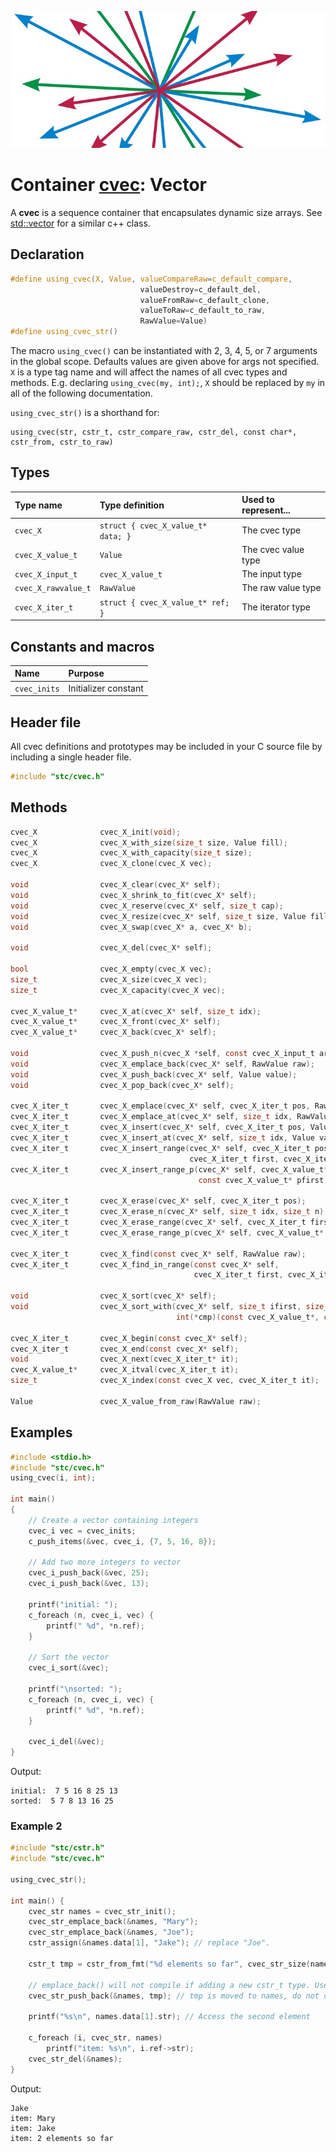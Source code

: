 ![Vector](vector.jpg)
# Container [cvec](../stc/cvec.h): Vector

A **cvec** is a sequence container that encapsulates dynamic size arrays.
See [std::vector](https://en.cppreference.com/w/cpp/container/vector) for a similar c++ class.

## Declaration

```c
#define using_cvec(X, Value, valueCompareRaw=c_default_compare,
                             valueDestroy=c_default_del,
                             valueFromRaw=c_default_clone,
                             valueToRaw=c_default_to_raw,
                             RawValue=Value)
#define using_cvec_str()
```
The macro `using_cvec()` can be instantiated with 2, 3, 4, 5, or 7 arguments in the global scope.
Defaults values are given above for args not specified. `X` is a type tag name and
will affect the names of all cvec types and methods. E.g. declaring `using_cvec(my, int);`, `X` should
be replaced by `my` in all of the following documentation.

`using_cvec_str()` is a shorthand for:
```
using_cvec(str, cstr_t, cstr_compare_raw, cstr_del, const char*, cstr_from, cstr_to_raw)
```

## Types

| Type name            | Type definition                     | Used to represent...   |
|:---------------------|:------------------------------------|:-----------------------|
| `cvec_X`             | `struct { cvec_X_value_t* data; }`  | The cvec type          |
| `cvec_X_value_t`     | `Value`                             | The cvec value type    |
| `cvec_X_input_t`     | `cvec_X_value_t`                    | The input type         |
| `cvec_X_rawvalue_t`  | `RawValue`                          | The raw value type     |
| `cvec_X_iter_t`      | `struct { cvec_X_value_t* ref; }`   | The iterator type      |

## Constants and macros

| Name                       | Purpose              |
|:---------------------------|:---------------------|
|  `cvec_inits`              | Initializer constant |

## Header file

All cvec definitions and prototypes may be included in your C source file by including a single header file.

```c
#include "stc/cvec.h"
```
## Methods

```c
cvec_X              cvec_X_init(void);
cvec_X              cvec_X_with_size(size_t size, Value fill);
cvec_X              cvec_X_with_capacity(size_t size);
cvec_X              cvec_X_clone(cvec_X vec);

void                cvec_X_clear(cvec_X* self);
void                cvec_X_shrink_to_fit(cvec_X* self);
void                cvec_X_reserve(cvec_X* self, size_t cap);
void                cvec_X_resize(cvec_X* self, size_t size, Value fill);
void                cvec_X_swap(cvec_X* a, cvec_X* b);

void                cvec_X_del(cvec_X* self);

bool                cvec_X_empty(cvec_X vec);
size_t              cvec_X_size(cvec_X vec);
size_t              cvec_X_capacity(cvec_X vec);

cvec_X_value_t*     cvec_X_at(cvec_X* self, size_t idx);
cvec_X_value_t*     cvec_X_front(cvec_X* self);
cvec_X_value_t*     cvec_X_back(cvec_X* self);

void                cvec_X_push_n(cvec_X *self, const cvec_X_input_t arr[], size_t size);
void                cvec_X_emplace_back(cvec_X* self, RawValue raw);
void                cvec_X_push_back(cvec_X* self, Value value);
void                cvec_X_pop_back(cvec_X* self);

cvec_X_iter_t       cvec_X_emplace(cvec_X* self, cvec_X_iter_t pos, RawValue raw);
cvec_X_iter_t       cvec_X_emplace_at(cvec_X* self, size_t idx, RawValue raw);
cvec_X_iter_t       cvec_X_insert(cvec_X* self, cvec_X_iter_t pos, Value value);
cvec_X_iter_t       cvec_X_insert_at(cvec_X* self, size_t idx, Value value);
cvec_X_iter_t       cvec_X_insert_range(cvec_X* self, cvec_X_iter_t pos,
                                        cvec_X_iter_t first, cvec_X_iter_t finish);
cvec_X_iter_t       cvec_X_insert_range_p(cvec_X* self, cvec_X_value_t* pos,
                                          const cvec_X_value_t* pfirst, const cvec_X_value_t* pfinish);

cvec_X_iter_t       cvec_X_erase(cvec_X* self, cvec_X_iter_t pos);
cvec_X_iter_t       cvec_X_erase_n(cvec_X* self, size_t idx, size_t n);
cvec_X_iter_t       cvec_X_erase_range(cvec_X* self, cvec_X_iter_t first, cvec_X_iter_t finish);
cvec_X_iter_t       cvec_X_erase_range_p(cvec_X* self, cvec_X_value_t* pfirst, cvec_X_value_t* pfinish);

cvec_X_iter_t       cvec_X_find(const cvec_X* self, RawValue raw);
cvec_X_iter_t       cvec_X_find_in_range(const cvec_X* self,
                                         cvec_X_iter_t first, cvec_X_iter_t finish, RawValue raw);

void                cvec_X_sort(cvec_X* self);
void                cvec_X_sort_with(cvec_X* self, size_t ifirst, size_t ifinish,
                                     int(*cmp)(const cvec_X_value_t*, const cvec_X_value_t*));

cvec_X_iter_t       cvec_X_begin(const cvec_X* self);
cvec_X_iter_t       cvec_X_end(const cvec_X* self);
void                cvec_X_next(cvec_X_iter_t* it);
cvec_X_value_t*     cvec_X_itval(cvec_X_iter_t it);
size_t              cvec_X_index(const cvec_X vec, cvec_X_iter_t it);

Value               cvec_X_value_from_raw(RawValue raw);
```

## Examples
```c
#include <stdio.h>
#include "stc/cvec.h"
using_cvec(i, int);

int main()
{
    // Create a vector containing integers
    cvec_i vec = cvec_inits;
    c_push_items(&vec, cvec_i, {7, 5, 16, 8});

    // Add two more integers to vector
    cvec_i_push_back(&vec, 25);
    cvec_i_push_back(&vec, 13);

    printf("initial: ");
    c_foreach (n, cvec_i, vec) {
        printf(" %d", *n.ref);
    }

    // Sort the vector
    cvec_i_sort(&vec);

    printf("\nsorted: ");
    c_foreach (n, cvec_i, vec) {
        printf(" %d", *n.ref);
    }

    cvec_i_del(&vec);
}
```
Output:
```
initial:  7 5 16 8 25 13
sorted:  5 7 8 13 16 25
```
### Example 2
```c
#include "stc/cstr.h"
#include "stc/cvec.h"

using_cvec_str();

int main() {
    cvec_str names = cvec_str_init();
    cvec_str_emplace_back(&names, "Mary");
    cvec_str_emplace_back(&names, "Joe");
    cstr_assign(&names.data[1], "Jake"); // replace "Joe".

    cstr_t tmp = cstr_from_fmt("%d elements so far", cvec_str_size(names));

    // emplace_back() will not compile if adding a new cstr_t type. Use push_back():
    cvec_str_push_back(&names, tmp); // tmp is moved to names, do not del() it.

    printf("%s\n", names.data[1].str); // Access the second element

    c_foreach (i, cvec_str, names)
        printf("item: %s\n", i.ref->str);
    cvec_str_del(&names);
}
```
Output:
```
Jake
item: Mary
item: Jake
item: 2 elements so far
```
